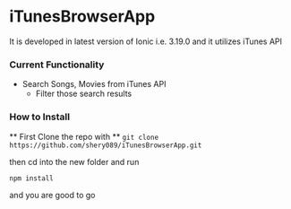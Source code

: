 # iTunesBrowserApp #

It is developed in latest version of Ionic i.e. 3.19.0 and it utilizes iTunes API 

### Current Functionality ###

* Search Songs, Movies from iTunes API
  * Filter those search results
  
### How to Install ###

** First Clone the repo with **
`git clone https://github.com/shery089/iTunesBrowserApp.git`

then cd into the new folder and run

`npm install`

and you are good to go
